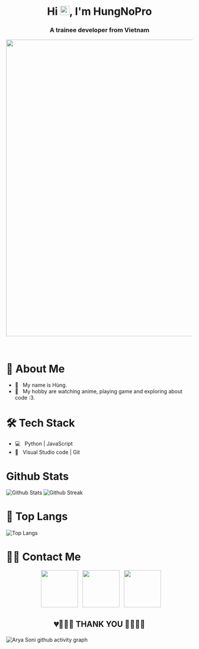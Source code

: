 <h1 align="center"> Hi <img src="https://gist.githubusercontent.com/arunprakashpj/48aa20057048b46c6f9ba9d114a8b76f/raw/69a9d496f651091a509ea8d9913c4aef5c419afb/Hi.gif" width="25">, I'm HungNoPro </h1>
<h3 align="center">A trainee developer from Vietnam</h3>
<p align="left"> <a href="https://github.com/ryo-ma/github-profile-trophy">
  <img width=800 src="https://github-profile-trophy.vercel.app/?username=HungNoPro&column=8&theme=gruvbox&no-frame=true"/></a> 
</p>
<br>

#  🤵 About Me

- 🔭 &nbsp; My name is Hùng.
- 🌱 &nbsp; My hobby are watching anime, playing game and exploring about code :3.

# 🛠 Tech Stack

- 💻 &nbsp; Python | JavaScript 
- 🔧 &nbsp; Visual Studio code | Git


# Github Stats

<img src="https://github-readme-stats.vercel.app/api?username=HungNoPro&include_all_commits=true&count_private=true&show_icons=true&custom_title=HungNoPro&line_height=20&title_color=7A7ADB&icon_color=2234AE&text_color=D3D3D3&bg_color=0,000000,130F40" alt = "Github Stats">
<img src="http://github-readme-streak-stats.herokuapp.com?user=HungNoPro&theme=neon-palenight" alt = "Github Streak" >

# 📖 Top Langs

![Top Langs](https://github-readme-stats.vercel.app/api/top-langs/?username=HungNoPro&text_color=daf7dc&bg_color=151515)
# 🤝🏻 Contact Me
<p align="center"> 
&nbsp; <a href="https://github.com/HungNoPro" target="_blank" rel="noopener noreferrer"><img src="https://img.icons8.com/plasticine/100/000000/github.png" width="100" /></a>
&nbsp; <a href="https://www.facebook.com/HungNeMaOi" target="_blank" rel="noopener noreferrer"><img src="https://img.icons8.com/plasticine/100/000000/facebook.png"  width="100" /></a>
&nbsp; <a href="mailto:hungnopro20cm@gmail.com" target="_blank" rel="noopener noreferrer"><img src="https://img.icons8.com/plasticine/100/000000/gmail.png"  width="100" /></a>
</p>

## <p align="center">💔💙💓💝 THANK YOU 💚💗💘💖</p>

![Arya Soni github activity graph](https://activity-graph.herokuapp.com/graph?username=HungNoPro&theme=react-dark)
